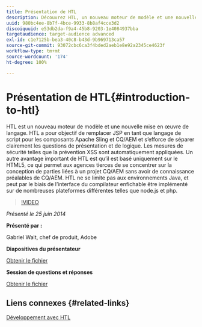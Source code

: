 ```yaml
---
title: Présentation de HTL
description: Découvrez HTL, un nouveau moteur de modèle et une nouvelle mise en œuvre de langage. HTL a pour objectif de remplacer JSP en tant que langage de script pour les composants Apache Sling et CQ/AEM et s’efforce de séparer clairement les questions de présentation et de logique.
uuid: 980bc4ee-8b7f-4bce-9933-8b8af4cce3d2
discoiquuid: e53db2da-f9a4-45b8-9203-1e4084937bba
targetaudience: target-audience advanced
exl-id: c1e7125b-bea3-40c8-b43d-9b969713ca57
source-git-commit: 93072cbc6ca3f4bded2aeb1e8e92a2345ce4623f
workflow-type: tm+mt
source-wordcount: '174'
ht-degree: 100%

---
```


# Présentation de HTL{#introduction-to-htl}

HTL est un nouveau moteur de modèle et une nouvelle mise en œuvre de langage. HTL a pour objectif de remplacer JSP en tant que langage de script pour les composants Apache Sling et CQ/AEM et s’efforce de séparer clairement les questions de présentation et de logique. Les mesures de sécurité telles que la prévention XSS sont automatiquement appliquées. Un autre avantage important de HTL est qu’il est basé uniquement sur le HTML5, ce qui permet aux agences tierces de se concentrer sur la conception de parties liées à un projet CQ/AEM sans avoir de connaissance préalables de CQ/AEM. HTL ne se limite pas aux environnements Java, et peut par le biais de l’interface du compilateur enfichable être implémenté sur de nombreuses plateformes différentes telles que node.js et php.

>[!VIDEO](https://video.tv.adobe.com/v/19504/?quality=9)

*Présenté le 25 juin 2014*

**Présenté par :**

Gabriel Walt, chef de produit, Adobe

**Diapositives du présentateur**

[Obtenir le fichier](assets/sightly-component-development.pdf)

**Session de questions et réponses**

[Obtenir le fichier](assets/introduction-to-sightly-q-as.pdf)

## Liens connexes {#related-links}

[Développement avec HTL](https://docs.adobe.com/docs/en/htl/overview.html?wcmmode=disabled)

<!--
[Get back to the Overview](https://helpx.adobe.com/experience-manager/kt/eseminars/gems/aem-index.html)
-->

